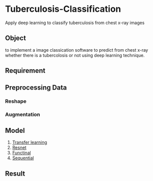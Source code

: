 # Tuberculosis-Classification
Apply deep learning to classify tuberculosis from chest x-ray images


## Object
to implement a image classication software to predict from chest x-ray whether there is a tubercolosis or not using deep learning technique.

## Requirement

## Preprocessing Data

### Reshape

### Augmentation


## Model

1) [Transfer learning]() 
2) [Resnet]()
3) [Functinal]()
4) [Sequential]()

## Result

